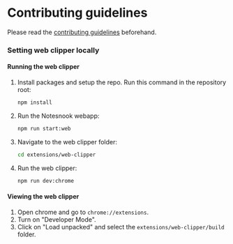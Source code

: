 # Contributing guidelines

Please read the [contributing guidelines](../../CONTRIBUTING.md) beforehand.

### Setting web clipper locally 

#### Running the web clipper

1. Install packages and setup the repo. Run this command in the repository root:
    ```sh
    npm install
    ```
1. Run the Notesnook webapp:
    ```sh
    npm run start:web
    ```
1. Navigate to the web clipper folder: 
    ```sh
    cd extensions/web-clipper
    ```
1. Run the web clipper:
    ```sh
    npm run dev:chrome
    ```

#### Viewing the web clipper

1. Open chrome and go to `chrome://extensions`.
1. Turn on "Developer Mode".
1. Click on "Load unpacked" and select the `extensions/web-clipper/build` folder.
